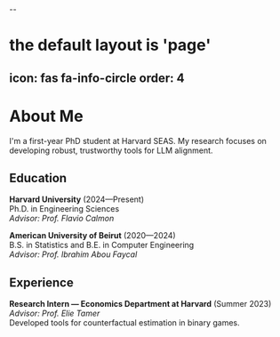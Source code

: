 --
# the default layout is 'page'
icon: fas fa-info-circle
order: 4
---

# About Me

I'm a first-year PhD student at Harvard SEAS. My research focuses on developing robust, trustworthy tools for LLM alignment.

## Education

**Harvard University** (2024—Present)  
Ph.D. in Engineering Sciences  
*Advisor: Prof. Flavio Calmon*

**American University of Beirut** (2020—2024)  
B.S. in Statistics and B.E. in Computer Engineering  
*Advisor: Prof. Ibrahim Abou Faycal*

## Experience

**Research Intern — Economics Department at Harvard** (Summer 2023)  
*Advisor: Prof. Elie Tamer*  
Developed tools for counterfactual estimation in binary games.

